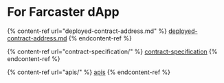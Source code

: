 # For Farcaster dApp

{% content-ref url="deployed-contract-address.md" %}
[deployed-contract-address.md](deployed-contract-address.md)
{% endcontent-ref %}

{% content-ref url="contract-specification/" %}
[contract-specification](contract-specification/)
{% endcontent-ref %}

{% content-ref url="apis/" %}
[apis](apis/)
{% endcontent-ref %}


